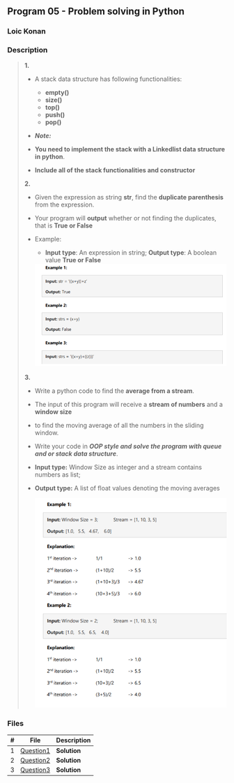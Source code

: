 ## Program 05 - Problem solving in Python

### Loic Konan

### Description

>
> **1.**
>
> - A stack data structure has following functionalities:
>   - **empty()**
>   - **size()**
>   - **top()**
>   - **push()**
>   - **pop()**
>
> - _**Note:**_
> - **You need to implement the stack with a Linkedlist data structure in python**.
> - **Include all of the stack functionalities and constructor**
>
> **2.**
>
> - Given the expression as string **str**, find the **duplicate parenthesis** from the expression.
> - Your program will **output** whether or not finding the duplicates, that is **True or False**
>
> - Example:
>   - **Input type**: An expression in string;          **Output type**: A boolean value **True or False**
>
>   <img src = "pic.png">
>
>
> **3.**
>
> - Write a python code to find the **average from a stream**.
> - The input of this program will receive a **stream of numbers** and a **window size**
> - to find the moving average of all the numbers in the sliding window.
> 
> - Write your code in _**OOP style and solve the program with queue and or stack data structure**_.
>
>
> - **Input type:** Window Size as integer and a stream contains numbers as list;
> - **Output type:** A list of float values denoting the moving averages
>
>
>   <img src = "pic1.png">
>
>
### Files

|   #   | File                     | Description  |
| :---: | ------------------------ | ------------ |
|   1   | [Question1](./Question1) | **Solution** |
|   2   | [Question2](./Question2) | **Solution** |
|   3   | [Question3](./Question3) | **Solution** |
